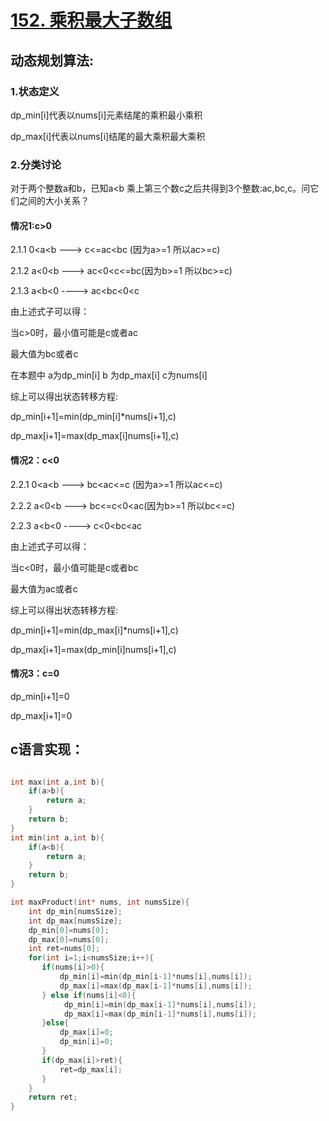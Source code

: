 # [152. 乘积最大子数组](https://leetcode-cn.com/problems/maximum-product-subarray/)

## 动态规划算法:

### **1.状态定义**

dp_min[i]代表以nums[i]元素结尾的乘积最小乘积

dp_max[i]代表以nums[i]结尾的最大乘积最大乘积

### **2.分类讨论**

对于两个整数a和b，已知a<b 乘上第三个数c之后共得到3个整数:ac,bc,c。问它们之间的大小关系？

#### **情况1:c>0**

2.1.1 0<a<b  --->  c<=ac<bc (因为a>=1 所以ac>=c) 

2.1.2 a<0<b  --->  ac<0<c<=bc(因为b>=1 所以bc>=c) 

2.1.3 a<b<0 ---->  ac<bc<0<c

由上述式子可以得：

当c>0时，最小值可能是c或者ac

最大值为bc或者c

在本题中 a为dp_min[i]  b 为dp_max[i]  c为nums[i] 

综上可以得出状态转移方程:

dp_min[i+1]=min(dp_min[i]*nums[i+1],c)

dp_max[i+1]=max(dp_max[i]nums[i+1],c)

#### **情况2：c<0**

2.2.1 0<a<b  --->  bc<ac<=c (因为a>=1 所以ac<=c) 

2.2.2 a<0<b  --->  bc<=c<0<ac(因为b>=1 所以bc<=c) 

2.2.3 a<b<0 ----> c<0<bc<ac

由上述式子可以得：

当c<0时，最小值可能是c或者bc

最大值为ac或者c

综上可以得出状态转移方程:

dp_min[i+1]=min(dp_max[i]*nums[i+1],c)

dp_max[i+1]=max(dp_min[i]nums[i+1],c)

#### **情况3：c=0**

dp_min[i+1]=0

dp_max[i+1]=0

## c语言实现：

``` c

int max(int a,int b){
    if(a>b){
        return a;
    }
    return b;
}
int min(int a,int b){
    if(a<b){
        return a;
    }
    return b;
}

int maxProduct(int* nums, int numsSize){
    int dp_min[numsSize];
    int dp_max[numsSize];
    dp_min[0]=nums[0];
    dp_max[0]=nums[0];
    int ret=nums[0];
    for(int i=1;i<numsSize;i++){
       if(nums[i]>0){
           dp_min[i]=min(dp_min[i-1]*nums[i],nums[i]);
           dp_max[i]=max(dp_max[i-1]*nums[i],nums[i]);
       } else if(nums[i]<0){
            dp_min[i]=min(dp_max[i-1]*nums[i],nums[i]);
            dp_max[i]=max(dp_min[i-1]*nums[i],nums[i]);
       }else{
           dp_max[i]=0;
           dp_min[i]=0;
       }
       if(dp_max[i]>ret){
           ret=dp_max[i];
       }
    }
    return ret;
}
```

